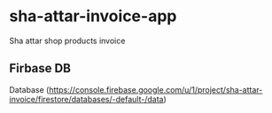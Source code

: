 # sha-attar-invoice-app
Sha attar shop products invoice

## Firbase DB

Database (https://console.firebase.google.com/u/1/project/sha-attar-invoice/firestore/databases/-default-/data)
